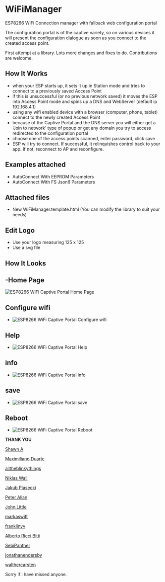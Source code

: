
# WiFiManager
ESP8266 WiFi Connection manager with fallback web configuration portal


The configuration portal is of the captive variety, so on various devices it will present the configuration dialogue as soon as you connect to the created access point.

First attempt at a library. Lots more changes and fixes to do. Contributions are welcome.


## How It Works
- when your ESP starts up, it sets it up in Station mode and tries to connect to a previously saved Access Point
- if this is unsuccessful (or no previous network saved) it moves the ESP into Access Point mode and spins up a DNS and WebServer (default ip 192.168.4.1)
- using any wifi enabled device with a browser (computer, phone, tablet) connect to the newly created Access Point
- because of the Captive Portal and the DNS server you will either get a 'Join to network' type of popup or get any domain you try to access redirected to the configuration portal
- choose one of the access points scanned, enter password, click save
- ESP will try to connect. If successful, it relinquishes control back to your app. If not, reconnect to AP and reconfigure.




## Examples attached
- AutoConnect With EEPROM Parameters
- AutoConnect With FS Json6 Parameters

## Attached files
- New WiFiManager.template.html (You can modify the library to suit your needs)

## Edit Logo
- Use your logo measuring 125 x 125
- Use a svg file


## How It Looks

## -Home Page
![ESP8266 WiFi Captive Portal Home Page](https://d.top4top.net/p_1177nle6j1.jpg)
## Configure wifi
- ![ESP8266 WiFi Captive Portal Configure wifi](https://a.top4top.net/p_1177vlegt1.jpg) 
## Help
- ![ESP8266 WiFi Captive Portal Help](https://b.top4top.net/p_1177sdt0v1.jpg) 
## info
- ![ESP8266 WiFi Captive Portal info](https://e.top4top.net/p_1177zvwul1.jpg) 
## save
- ![ESP8266 WiFi Captive Portal save](https://f.top4top.net/p_1177n4uch1.jpg) 
## Reboot
- ![ESP8266 WiFi Captive Portal Reboot](https://c.top4top.net/p_117729xwj1.jpg) 




__THANK YOU__

[Shawn A](https://github.com/tablatronix)

[Maximiliano Duarte](https://github.com/domonetic)

[alltheblinkythings](https://github.com/alltheblinkythings)

[Niklas Wall](https://github.com/niklaswall)

[Jakub Piasecki](https://github.com/zaporylie)

[Peter Allan](https://github.com/alwynallan)

[John Little](https://github.com/j0hnlittle)

[markaswift](https://github.com/markaswift)

[franklinvv](https://github.com/franklinvv)

[Alberto Ricci Bitti](https://github.com/riccibitti)

[SebiPanther](https://github.com/SebiPanther)

[jonathanendersby](https://github.com/jonathanendersby)

[walthercarsten](https://github.com/walthercarsten)

Sorry if i have missed anyone.

